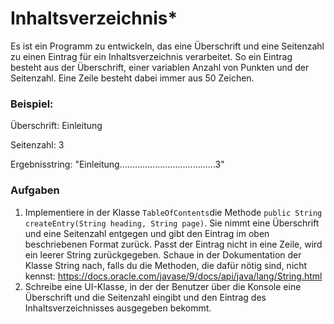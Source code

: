 # Inhaltsverzeichnis*

Es ist ein Programm zu entwickeln, das eine Überschrift und eine Seitenzahl zu einen Eintrag für ein 
Inhaltsverzeichnis verarbeitet. So ein Eintrag besteht aus der Überschrift, einer variablen Anzahl von Punkten und der 
Seitenzahl. Eine Zeile besteht dabei immer aus 50 Zeichen. 

### Beispiel:
Überschrift: Einleitung

Seitenzahl: 3


Ergebnisstring: "Einleitung......................................3"

### Aufgaben
1. Implementiere in der Klasse `TableOfContents`die Methode `public String createEntry(String heading, String page)`. Sie 
nimmt eine Überschrift und eine Seitenzahl entgegen und gibt den Eintrag im oben beschriebenen Format zurück. Passt der 
Eintrag nicht in eine Zeile, wird ein leerer String zurückgegeben. Schaue in der Dokumentation der Klasse String nach, 
falls du die Methoden, die dafür nötig sind, nicht kennst: https://docs.oracle.com/javase/9/docs/api/java/lang/String.html
2. Schreibe eine UI-Klasse, in der der Benutzer über die Konsole eine Überschrift und die Seitenzahl eingibt und 
den Eintrag des Inhaltsverzeichnisses ausgegeben bekommt.


